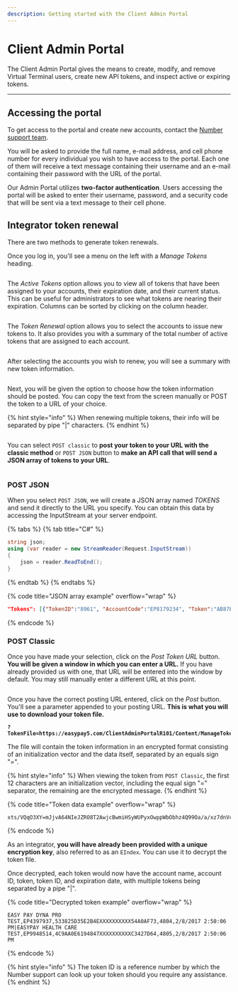 ```yaml
---
description: Getting started with the Client Admin Portal
---
```


# Client Admin Portal

The Client Admin Portal gives the means to create, modify, and remove Virtual Terminal users, create new API tokens, and inspect active or expiring tokens.



***



## Accessing the portal

To get access to the portal and create new accounts, contact the [Number support team](../../help/customer-support/).&#x20;

You will be asked to provide the full name, e-mail address, and cell phone number for every individual you wish to have access to the portal. Each one of them will receive a text message containing their username and an e-mail containing their password with the URL of the portal.

Our Admin Portal utilizes **two-factor authentication**. Users accessing the portal will be asked to enter their username, password, and a security code that will be sent via a text message to their cell phone.



## Integrator token renewal <a href="#integrator-token-renewal" id="integrator-token-renewal"></a>

There are two methods to generate token renewals.&#x20;

Once you log in, you'll see a menu on the left with a _Manage Tokens_ heading.

<figure><img src="../../.gitbook/assets/epsportal1.png" alt=""><figcaption></figcaption></figure>

The _Active Tokens_ option allows you to view all of tokens that have been assigned to your accounts, their expiration date, and their current status. This can be useful for administrators to see what tokens are nearing their expiration. Columns can be sorted by clicking on the column header.

<figure><img src="../../.gitbook/assets/image (1).png" alt=""><figcaption></figcaption></figure>

The _Token Renewal_ option allows you to select the accounts to issue new tokens to. It also provides you with a summary of the total number of active tokens that are assigned to each account.

<figure><img src="../../.gitbook/assets/image (1) (1).png" alt=""><figcaption></figcaption></figure>

After selecting the accounts you wish to renew, you will see a summary with new token information.

<figure><img src="../../.gitbook/assets/epsportal3.png" alt=""><figcaption></figcaption></figure>

Next, you will be given the option to choose how the token information should be posted. You can copy the text from the screen manually or POST the token to a URL of your choice.&#x20;

{% hint style="info" %}
When renewing multiple tokens, their info will be separated by pipe "|" characters.
{% endhint %}

<figure><img src="../../.gitbook/assets/image (2).png" alt=""><figcaption></figcaption></figure>

You can select `POST classic` to **post your token to your URL with the classic method** or `POST JSON` button to **make an API call that will send a JSON array of tokens to your URL**.

<figure><img src="../../.gitbook/assets/epsportal4.png" alt=""><figcaption></figcaption></figure>



### POST JSON

When you select `POST JSON`, we will create a JSON array named _TOKENS_ and send it directly to the URL you specify. You can obtain this data by accessing the InputStream at your server endpoint.

{% tabs %}
{% tab title="C#" %}
```csharp
string json;
using (var reader = new StreamReader(Request.InputStream))
{
    json = reader.ReadToEnd();
}
```
{% endtab %}
{% endtabs %}

{% code title="JSON array example" overflow="wrap" %}
```json
"Tokens": [{"TokenID":"8961", "AccountCode":"EP8179234", "Token":"AB87E1D81559466E9165FCDA2B5B12C3", "AccountName":"CY FD TEST", "ExpirationDate":"11/22/2026 1:59:54 PM"}, {"TokenID":"8962", "AccountCode":"EP1519128", "Token":"EDB6D3FC1DE44A5C883BC718350C40BC", "AccountName":"CY TSYS TEST", "ExpirationDate":"11/22/2026 1:59:54 PM"}]
```
{% endcode %}



### POST Classic

Once you have made your selection, click on the _Post Token URL_ button. **You will be given a window in which you can enter a URL.** If you have already provided us with one, that URL will be entered into the window by default. You may still manually enter a different URL at this point.

<figure><img src="../../.gitbook/assets/image (3).png" alt=""><figcaption></figcaption></figure>

Once you have the correct posting URL entered, click on the _Post_ button. You'll see a parameter appended to your posting URL. **This is what you will use to download your token file.**

<pre class="language-url" data-title="Posting param example" data-overflow="wrap"><code class="lang-url"><strong>?TokenFile=https://easypay5.com/ClientAdminPortalR101/Content/ManageTokens/Tempfile/f7048.txt
</strong></code></pre>

The file will contain the token information in an encrypted format consisting of an initialization vector and the data itself, separated by an equals sign "=".&#x20;

{% hint style="info" %}
When viewing the token from `POST Classic`, the first 12 characters are an initialization vector, including the equal sign "=" separator, the remaining are the encrypted message.
{% endhint %}

{% code title="Token data example" overflow="wrap" %}
```
xts/VQqO3XY=mJjvA64NIeJZRO8T2AwjcBwmiHSyWUPyxOwppWbObhz4Q99Oa/a/xz7dnVccGRtKSU4uee4vKYmRtpJWqOnpvxVyGEPPtliKJrnfqIsVVlrLO3/9PloUBzeorX3d9HvCsgX9QcO7fPGbt/rpbfTLeUtk5OJhguEMbre7g1MX1FlM4xGI3/Hq362Lpg2LIJ1KIXXArBSDhLAq5yAXjRFwjQTzV81UITTEZN+HLNklVIcqpVPa0IFhxg==
```
{% endcode %}

As an integrator, **you will have already been provided with a unique encryption key**, also referred to as an `EIndex`. You can use it to decrypt the token file.&#x20;

Once decrypted, each token would now have the account name, account ID, token, token ID, and expiration date, with multiple tokens being separated by a pipe "|".

{% code title="Decrypted token example" overflow="wrap" %}
```
EASY PAY DYNA PRO TEST,EP4397937,533825D35E2B4EXXXXXXXXXX54A0AF73,4804,2/8/2017 2:50:06 PM|EASYPAY HEALTH CARE TEST,EP9948514,4C9AA0E6194847XXXXXXXXXXC3427D64,4805,2/8/2017 2:50:06 PM
```
{% endcode %}

{% hint style="info" %}
The token ID is a reference number by which the Number support can look up your token should you require any assistance.
{% endhint %}



